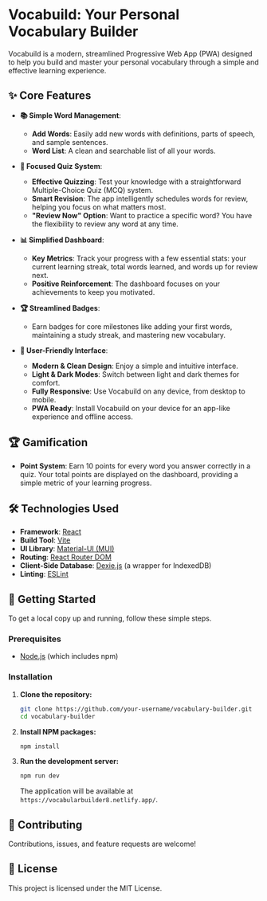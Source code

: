 # Vocabuild: Your Personal Vocabulary Builder

Vocabuild is a modern, streamlined Progressive Web App (PWA) designed to help you build and master your personal vocabulary through a simple and effective learning experience.

## ✨ Core Features

- **📚 Simple Word Management**:

  - **Add Words**: Easily add new words with definitions, parts of speech, and sample sentences.
  - **Word List**: A clean and searchable list of all your words.

- **🧠 Focused Quiz System**:

  - **Effective Quizzing**: Test your knowledge with a straightforward Multiple-Choice Quiz (MCQ) system.
  - **Smart Revision**: The app intelligently schedules words for review, helping you focus on what matters most.
  - **"Review Now" Option**: Want to practice a specific word? You have the flexibility to review any word at any time.

- **📊 Simplified Dashboard**:

  - **Key Metrics**: Track your progress with a few essential stats: your current learning streak, total words learned, and words up for review next.
  - **Positive Reinforcement**: The dashboard focuses on your achievements to keep you motivated.

- **🏆 Streamlined Badges**:

  - Earn badges for core milestones like adding your first words, maintaining a study streak, and mastering new vocabulary.

- **🎨 User-Friendly Interface**:
  - **Modern & Clean Design**: Enjoy a simple and intuitive interface.
  - **Light & Dark Modes**: Switch between light and dark themes for comfort.
  - **Fully Responsive**: Use Vocabuild on any device, from desktop to mobile.
  - **PWA Ready**: Install Vocabuild on your device for an app-like experience and offline access.

## 🏆 Gamification

- **Point System**: Earn 10 points for every word you answer correctly in a quiz. Your total points are displayed on the dashboard, providing a simple metric of your learning progress.

## 🛠️ Technologies Used

- **Framework**: [React](https://reactjs.org/)
- **Build Tool**: [Vite](https://vitejs.dev/)
- **UI Library**: [Material-UI (MUI)](https://mui.com/)
- **Routing**: [React Router DOM](https://reactrouter.com/)
- **Client-Side Database**: [Dexie.js](https://dexie.org/) (a wrapper for IndexedDB)
- **Linting**: [ESLint](https://eslint.org/)

## 🚀 Getting Started

To get a local copy up and running, follow these simple steps.

### Prerequisites

- [Node.js](https://nodejs.org/en/) (which includes npm)

### Installation

1.  **Clone the repository:**

    ```sh
    git clone https://github.com/your-username/vocabulary-builder.git
    cd vocabulary-builder
    ```

2.  **Install NPM packages:**

    ```sh
    npm install
    ```

3.  **Run the development server:**
    ```sh
    npm run dev
    ```
    The application will be available at `https://vocabularbuilder8.netlify.app/`.

## 🤝 Contributing

Contributions, issues, and feature requests are welcome!

## 📄 License

This project is licensed under the MIT License.
